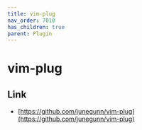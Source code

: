 ```yaml
---
title: vim-plug
nav_order: 7010
has_children: true
parent: Plugin
---
```


# vim-plug


## Link

* [https://github.com/junegunn/vim-plug](https://github.com/junegunn/vim-plug)
